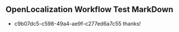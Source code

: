 ## OpenLocalization Workflow Test MarkDown
* c9b07dc5-c598-49a4-ae9f-c277ed6a7c55 
thanks!<!--HONumber=Mar16_HO2-->
